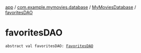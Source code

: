 [app](../../index.md) / [com.example.mymovies.database](../index.md) / [MyMoviesDatabase](index.md) / [favoritesDAO](./favorites-d-a-o.md)

# favoritesDAO

`abstract val favoritesDAO: `[`FavoritesDAO`](../-favorites-d-a-o/index.md)